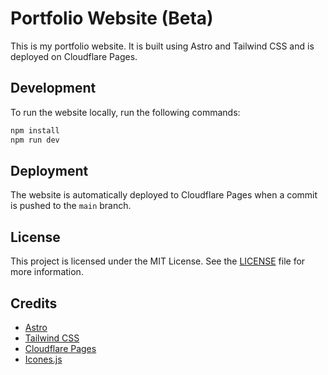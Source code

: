 # Portfolio Website (Beta)
This is my portfolio website. It is built using Astro and Tailwind CSS and is deployed on Cloudflare Pages.

## Development
To run the website locally, run the following commands:
```bash
npm install
npm run dev
```

## Deployment
The website is automatically deployed to Cloudflare Pages when a commit is pushed to the `main` branch.

## License
This project is licensed under the MIT License. See the [LICENSE](LICENSE) file for more information.

## Credits
- [Astro](https://astro.build/)
- [Tailwind CSS](https://tailwindcss.com/)
- [Cloudflare Pages](https://pages.cloudflare.com/)
- [Icones.js](https://icones.js.org/)